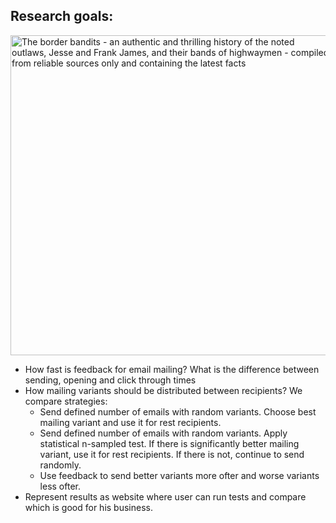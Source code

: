 <body>
  <h2>
    Research goals:
  </h2>
  <img width="512" alt="The border bandits - an authentic and thrilling history of the noted outlaws, Jesse and Frank James, and their bands of highwaymen - compiled from reliable sources only and containing the latest facts" src="https://upload.wikimedia.org/wikipedia/commons/thumb/7/73/The_border_bandits_-_an_authentic_and_thrilling_history_of_the_noted_outlaws%2C_Jesse_and_Frank_James%2C_and_their_bands_of_highwaymen_-_compiled_from_reliable_sources_only_and_containing_the_latest_facts_%2814760073106%29.jpg/512px-thumbnail.jpg">
  <ul>
    <li><emph>How fast is feedback for email mailing?</emph> What is the difference between sending, opening and click through times</li>
    <li>
      How mailing variants should be distributed between recipients? We compare strategies:
      <ul>
        <li>Send defined number of emails with random variants.
        Choose best mailing variant and use it for rest recipients.</li>
        <li>Send defined number of emails with random variants.
        Apply statistical n-sampled test.
        If there is significantly better mailing variant, use it for rest recipients.
        If there is not, continue to send randomly.</li>
        <li>Use feedback to send better variants more ofter and worse variants less ofter.</li>
        </ul>
      </li>
   <li>Represent results as website where user can run tests and compare which is good for his business.</li>
  </ul>
</body>
<footer>
  <div id="container"></div>
</footer>
<script src="https://code.highcharts.com/highcharts.js"></script>
<script src="https://code.highcharts.com/modules/exporting.js"></script>
<script src="https://code.highcharts.com/modules/export-data.js"></script>
<script src="js/chart.js"></script>
